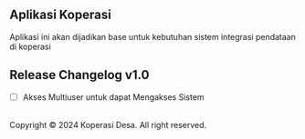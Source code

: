## Aplikasi Koperasi
Aplikasi ini akan dijadikan base untuk kebutuhan sistem integrasi pendataan di koperasi

## Release Changelog v1.0

- [ ] Akses Multiuser untuk dapat Mengakses Sistem

<br />
Copyright &copy; 2024 Koperasi Desa. All right reserved.